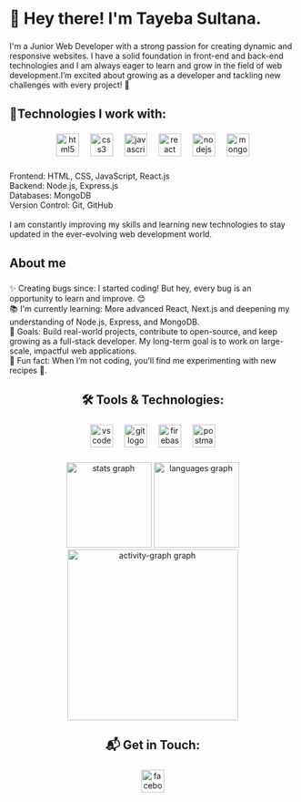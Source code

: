 <h1 align="left">👋 Hey there! I'm Tayeba Sultana.</h1>

###

<p align="left">I'm a Junior Web Developer with a strong passion for creating dynamic and responsive websites. I have a solid foundation in front-end and back-end technologies and I am always eager to learn and grow in the field of web development.I’m excited about growing as a developer and tackling new challenges with every project! 🚀</p>

###

<h2 align="left">🔧Technologies I work with:</h2>

###

<div align="center">
  <img src="https://cdn.jsdelivr.net/gh/devicons/devicon/icons/html5/html5-original.svg" height="40" alt="html5 logo"  />
  <img width="12" />
  <img src="https://cdn.jsdelivr.net/gh/devicons/devicon/icons/css3/css3-original.svg" height="40" alt="css3 logo"  />
  <img width="12" />
  <img src="https://cdn.jsdelivr.net/gh/devicons/devicon/icons/javascript/javascript-original.svg" height="40" alt="javascript logo"  />
  <img width="12" />
  <img src="https://cdn.jsdelivr.net/gh/devicons/devicon/icons/react/react-original.svg" height="40" alt="react logo"  />
  <img width="12" />
  <img src="https://cdn.jsdelivr.net/gh/devicons/devicon/icons/nodejs/nodejs-original.svg" height="40" alt="nodejs logo"  />
  <img width="12" />
  <img src="https://cdn.jsdelivr.net/gh/devicons/devicon/icons/mongodb/mongodb-original.svg" height="40" alt="mongodb logo"  />
</div>

###

<p align="left">Frontend: HTML, CSS, JavaScript, React.js<br>Backend: Node.js, Express.js<br>Databases: MongoDB<br>Version Control: Git, GitHub<br><br>I am constantly improving my skills and learning new technologies to stay updated in the ever-evolving web development world.</p>

###

<h2 align="left">About me</h2>

###

<p align="left">✨ Creating bugs since: I started coding! But hey, every bug is an opportunity to learn and improve. 😊<br>📚 I'm currently learning: More advanced React, Next.js and deepening my understanding of Node.js, Express, and MongoDB.<br>🎯 Goals: Build real-world projects, contribute to open-source, and keep growing as a full-stack developer. My long-term goal is to work on large-scale, impactful web applications.<br>🎲 Fun fact: When I’m not coding, you’ll find me experimenting with new recipes 🍕.</p>

###

<h2 align="center">🛠️ Tools & Technologies:</h2>

###

<div align="center">
  <img src="https://cdn.jsdelivr.net/gh/devicons/devicon/icons/vscode/vscode-original.svg" height="40" alt="vscode logo"  />
  <img width="12" />
  <img src="https://cdn.jsdelivr.net/gh/devicons/devicon/icons/git/git-original.svg" height="40" alt="git logo"  />
  <img width="12" />
  <img src="https://cdn.jsdelivr.net/gh/devicons/devicon/icons/firebase/firebase-plain.svg" height="40" alt="firebase logo"  />
  <img width="12" />
  <img src="https://cdn.simpleicons.org/postman/FF6C37" height="40" alt="postman logo"  />
</div>

###

<div align="center">
  <img src="https://github-readme-stats.vercel.app/api?username=Tayebasultana&hide_title=false&hide_rank=false&show_icons=true&include_all_commits=true&count_private=true&disable_animations=false&theme=dracula&locale=en&hide_border=false&order=1" height="150" alt="stats graph"  />
  <img src="https://github-readme-stats.vercel.app/api/top-langs?username=Tayebasultana&locale=en&hide_title=false&layout=compact&card_width=320&langs_count=5&theme=dracula&hide_border=false&order=2" height="150" alt="languages graph"  />
  <img src="https://github-readme-activity-graph.vercel.app/graph?username=Tayebasultana&radius=16&theme=react&area=true&order=5" height="300" alt="activity-graph graph"  />
</div>

###

<h2 align="center">📬 Get in Touch:</h2>

###

<div align="center">
  <img src="https://cdn.jsdelivr.net/gh/devicons/devicon/icons/facebook/facebook-original.svg" height="40" alt="facebook logo"  />
</div>

###
